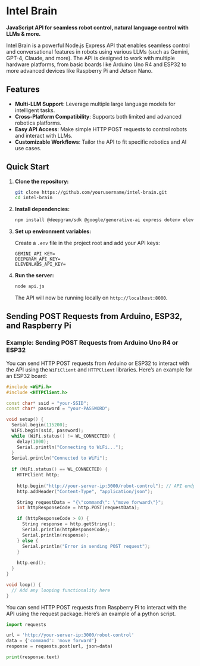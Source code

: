 # Intel Brain

**JavaScript API for seamless robot control, natural language control with LLMs & more.**

Intel Brain is a powerful Node.js Express API that enables seamless control and conversational features in robots using various LLMs (such as Gemini, GPT-4, Claude, and more). The API is designed to work with multiple hardware platforms, from basic boards like Arduino Uno R4 and ESP32 to more advanced devices like Raspberry Pi and Jetson Nano.

## Features
- **Multi-LLM Support**: Leverage multiple large language models for intelligent tasks.
- **Cross-Platform Compatibility**: Supports both limited and advanced robotics platforms.
- **Easy API Access**: Make simple HTTP POST requests to control robots and interact with LLMs.
- **Customizable Workflows**: Tailor the API to fit specific robotics and AI use cases.

## Quick Start

1. **Clone the repository:**

    ```bash
    git clone https://github.com/yourusername/intel-brain.git
    cd intel-brain
    ```

2. **Install dependencies:**

    ```bash
    npm install @deepgram/sdk @google/generative-ai express dotenv elevenlabs multer
    ```

3. **Set up environment variables:**

    Create a `.env` file in the project root and add your API keys:

    ```plaintext
    GEMINI_API_KEY=
    DEEPGRAM_API_KEY=
    ELEVENLABS_API_KEY=
    ```

4. **Run the server:**

    ```bash
    node api.js
    ```

    The API will now be running locally on `http://localhost:8000`.

## Sending POST Requests from Arduino, ESP32, and Raspberry Pi

### Example: Sending POST Requests from Arduino Uno R4 or ESP32

You can send HTTP POST requests from Arduino or ESP32 to interact with the API using the `WiFiClient` and `HTTPClient` libraries. Here’s an example for an ESP32 board:

```cpp
#include <WiFi.h>
#include <HTTPClient.h>

const char* ssid = "your-SSID";
const char* password = "your-PASSWORD";

void setup() {
  Serial.begin(115200);
  WiFi.begin(ssid, password);
  while (WiFi.status() != WL_CONNECTED) {
    delay(1000);
    Serial.println("Connecting to WiFi...");
  }
  Serial.println("Connected to WiFi");
  
  if (WiFi.status() == WL_CONNECTED) {
    HTTPClient http;
    
    http.begin("http://your-server-ip:3000/robot-control"); // API endpoint
    http.addHeader("Content-Type", "application/json");

    String requestData = "{\"command\": \"move forward\"}";
    int httpResponseCode = http.POST(requestData);

    if (httpResponseCode > 0) {
      String response = http.getString();
      Serial.println(httpResponseCode);
      Serial.println(response);
    } else {
      Serial.println("Error in sending POST request");
    }
    
    http.end();
  }
}

void loop() {
  // Add any looping functionality here
}
```
You can send HTTP POST requests from Raspberry Pi to interact with the API using the request package. Here’s an example of a python script.
```python
import requests

url = 'http://your-server-ip:3000/robot-control'
data = {'command': 'move forward'}
response = requests.post(url, json=data)

print(response.text)

```
